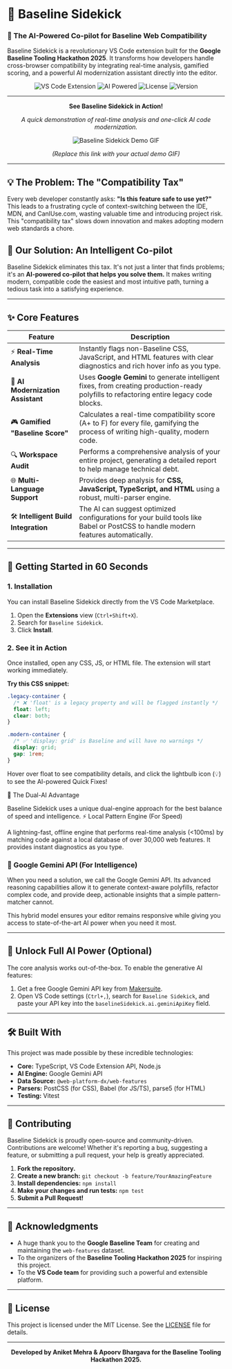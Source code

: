 # 🎯 Baseline Sidekick
### 🤖 The AI-Powered Co-pilot for Baseline Web Compatibility

Baseline Sidekick is a revolutionary VS Code extension built for the **Google Baseline Tooling Hackathon 2025**. It transforms how developers handle cross-browser compatibility by integrating real-time analysis, gamified scoring, and a powerful AI modernization assistant directly into the editor.

<div align="center">

![VS Code Extension](https://img.shields.io/badge/VS%20Code-Extension-007ACC?style=for-the-badge&logo=visual-studio-code)
![AI Powered](https://img.shields.io/badge/AI%20Powered-Google%20Gemini-4285F4?style=for-the-badge&logo=google)
![License](https://img.shields.io/badge/License-MIT-green?style=for-the-badge)
![Version](https://img.shields.io/badge/Version-1.0.0-blue?style=for-the-badge)

</div>

---

<div align="center">

**See Baseline Sidekick in Action!**

*A quick demonstration of real-time analysis and one-click AI code modernization.*

![Baseline Sidekick Demo GIF](https://i.imgur.com/your-demo-link.gif)
*<p>(Replace this link with your actual demo GIF)</p>*

</div>

---

## 💡 The Problem: The "Compatibility Tax"

Every web developer constantly asks: **"Is this feature safe to use yet?"** This leads to a frustrating cycle of context-switching between the IDE, MDN, and CanIUse.com, wasting valuable time and introducing project risk. This "compatibility tax" slows down innovation and makes adopting modern web standards a chore.

## 🚀 Our Solution: An Intelligent Co-pilot

Baseline Sidekick eliminates this tax. It's not just a linter that finds problems; it's an **AI-powered co-pilot that helps you solve them.** It makes writing modern, compatible code the easiest and most intuitive path, turning a tedious task into a satisfying experience.

---

## ✨ Core Features

| Feature                          | Description                                                                                                                                     |
| -------------------------------- | ----------------------------------------------------------------------------------------------------------------------------------------------- |
| ⚡ **Real-Time Analysis**         | Instantly flags non-Baseline CSS, JavaScript, and HTML features with clear diagnostics and rich hover info as you type.                         |
| 🤖 **AI Modernization Assistant**  | Uses **Google Gemini** to generate intelligent fixes, from creating production-ready polyfills to refactoring entire legacy code blocks.         |
| 🎮 **Gamified "Baseline Score"** | Calculates a real-time compatibility score (A+ to F) for every file, gamifying the process of writing high-quality, modern code.                |
| 🔍 **Workspace Audit**           | Performs a comprehensive analysis of your entire project, generating a detailed report to help manage technical debt.                             |
| 🌐 **Multi-Language Support**    | Provides deep analysis for **CSS, JavaScript, TypeScript, and HTML** using a robust, multi-parser engine.                                       |
| 🛠️ **Intelligent Build Integration** | The AI can suggest optimized configurations for your build tools like Babel or PostCSS to handle modern features automatically.                 |

---

## 🚀 Getting Started in 60 Seconds

### 1. Installation

You can install Baseline Sidekick directly from the VS Code Marketplace.

1.  Open the **Extensions** view (`Ctrl+Shift+X`).
2.  Search for `Baseline Sidekick`.
3.  Click **Install**.

### 2. See it in Action

Once installed, open any CSS, JS, or HTML file. The extension will start working immediately.

**Try this CSS snippet:**

```css
.legacy-container {
  /* ❌ 'float' is a legacy property and will be flagged instantly */
  float: left;
  clear: both;
}

.modern-container {
  /* ✅ 'display: grid' is Baseline and will have no warnings */
  display: grid;
  gap: 1rem;
} 
```


Hover over float to see compatibility details, and click the lightbulb icon (💡) to see the AI-powered Quick Fixes!


🤖 The Dual-AI Advantage


Baseline Sidekick uses a unique dual-engine approach for the best balance of speed and intelligence.
⚡ Local Pattern Engine (For Speed)

A lightning-fast, offline engine that performs real-time analysis (<100ms) by matching code against a local database of over 30,000 web features. It provides instant diagnostics as you type.

### 🧠 Google Gemini API (For Intelligence)
When you need a solution, we call the Google Gemini API. Its advanced reasoning capabilities allow it to generate context-aware polyfills, refactor complex code, and provide deep, actionable insights that a simple pattern-matcher cannot.

This hybrid model ensures your editor remains responsive while giving you access to state-of-the-art AI power when you need it most.

---

## 🔑 Unlock Full AI Power (Optional)

The core analysis works out-of-the-box. To enable the generative AI features:

1.  Get a free Google Gemini API key from [Makersuite](https://makersuite.google.com/app/apikey).
2.  Open VS Code settings (`Ctrl+,`), search for `Baseline Sidekick`, and paste your API key into the `baselineSidekick.ai.geminiApiKey` field.

---

## 🛠️ Built With

This project was made possible by these incredible technologies:

*   **Core:** TypeScript, VS Code Extension API, Node.js
*   **AI Engine:** Google Gemini API
*   **Data Source:** `@web-platform-dx/web-features`
*   **Parsers:** PostCSS (for CSS), Babel (for JS/TS), parse5 (for HTML)
*   **Testing:** Vitest

---

## 🤝 Contributing

Baseline Sidekick is proudly open-source and community-driven. Contributions are welcome! Whether it's reporting a bug, suggesting a feature, or submitting a pull request, your help is greatly appreciated.

1.  **Fork the repository.**
2.  **Create a new branch:** `git checkout -b feature/YourAmazingFeature`
3.  **Install dependencies:** `npm install`
4.  **Make your changes and run tests:** `npm test`
5.  **Submit a Pull Request!**

---

## 🙏 Acknowledgments

*   A huge thank you to the **Google Baseline Team** for creating and maintaining the `web-features` dataset.
*   To the organizers of the **Baseline Tooling Hackathon 2025** for inspiring this project.
*   To the **VS Code team** for providing such a powerful and extensible platform.

---

## 📄 License

This project is licensed under the MIT License. See the [LICENSE](./LICENSE) file for details.

---

<div align="center">
    <p><strong>Developed by Aniket Mehra & Apoorv Bhargava for the Baseline Tooling Hackathon 2025.</strong></p>
</div>